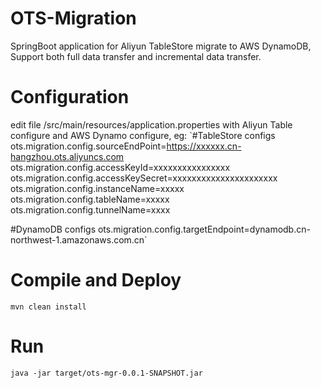 # OTS-Migration
SpringBoot application for Aliyun TableStore migrate to AWS DynamoDB, Support both full data transfer and incremental data transfer.

# Configuration
edit file /src/main/resources/application.properties with Aliyun Table configure and AWS Dynamo configure, eg:
`#TableStore configs
ots.migration.config.sourceEndPoint=https://xxxxxx.cn-hangzhou.ots.aliyuncs.com
ots.migration.config.accessKeyId=xxxxxxxxxxxxxxxx
ots.migration.config.accessKeySecret=xxxxxxxxxxxxxxxxxxxxxx
ots.migration.config.instanceName=xxxxx
ots.migration.config.tableName=xxxxx
ots.migration.config.tunnelName=xxxx

#DynamoDB configs
ots.migration.config.targetEndpoint=dynamodb.cn-northwest-1.amazonaws.com.cn`

# Compile and Deploy
`mvn clean install`

# Run
`java -jar target/ots-mgr-0.0.1-SNAPSHOT.jar`
